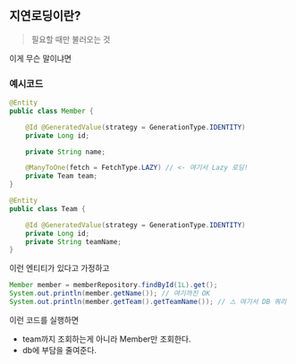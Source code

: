 ## 지연로딩이란?

> 필요할 때만 불러오는 것

이게 무슨 말이냐면

### 예시코드

```java
@Entity
public class Member {

    @Id @GeneratedValue(strategy = GenerationType.IDENTITY)
    private Long id;

    private String name;

    @ManyToOne(fetch = FetchType.LAZY) // <- 여기서 Lazy 로딩!
    private Team team;
}
```

```java
@Entity
public class Team {

    @Id @GeneratedValue(strategy = GenerationType.IDENTITY)
    private Long id;
    private String teamName;
}
```

이런 엔티티가 있다고 가정하고

```java
Member member = memberRepository.findById(1L).get();
System.out.println(member.getName()); // 여기까진 OK
System.out.println(member.getTeam().getTeamName()); // ⚠️ 여기서 DB 쿼리 발생!
```

이런 코드를 실행하면

- team까지 조회하는게 아니라 Member만 조회한다.
- db에 부담을 줄여준다.